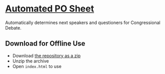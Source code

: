# [Automated PO Sheet](https://28andrew.github.io/POSheet/)

Automatically determines next speakers and questioners for Congressional Debate.

## Download for Offline Use
- Download [the repository as a zip](https://github.com/28andrew/POSheet/archive/refs/heads/master.zip)
- Unzip the archive
- Open `index.html` to use